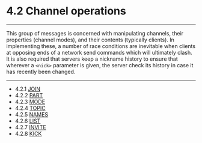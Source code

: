 # 4.2 Channel operations

---

This group of messages is concerned with manipulating channels, their
properties (channel modes), and their contents (typically clients).
In implementing these, a number of race conditions are inevitable
when clients at opposing ends of a network send commands which will
ultimately clash.  It is also required that servers keep a nickname
history to ensure that wherever a `<nick>` parameter is given, the
server check its history in case it has recently been changed.

---

- 4.2.1 [JOIN](JOIN.hpp)
- 4.2.2 [PART](PART.hpp)
- 4.2.3 [MODE](MODE.hpp)
- 4.2.4 [TOPIC](TOPIC.hpp)
- 4.2.5 [NAMES](NAMES.hpp)
- 4.2.6 [LIST](LIST.hpp)
- 4.2.7 [INVITE](INVITE.hpp)
- 4.2.8 [KICK](KICK.hpp)
